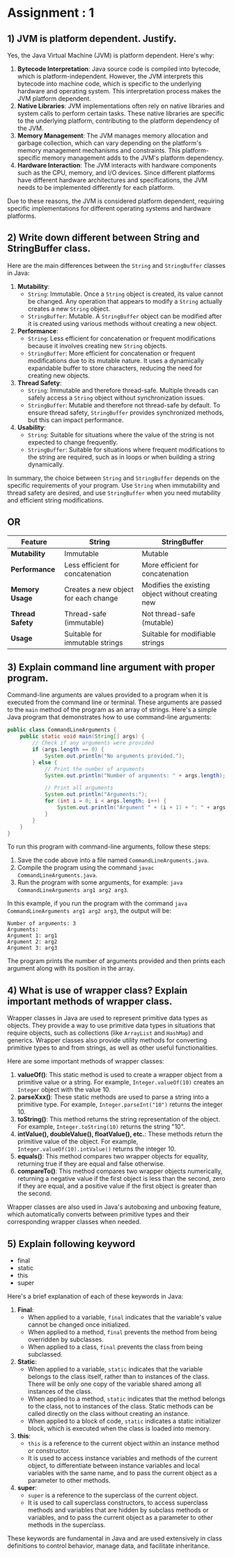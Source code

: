 # Assignment : 1

## 1) JVM is platform dependent. Justify.

Yes, the Java Virtual Machine (JVM) is platform dependent. Here's why:

1. **Bytecode Interpretation**: Java source code is compiled into bytecode, which is platform-independent. However, the JVM interprets this bytecode into machine code, which is specific to the underlying hardware and operating system. This interpretation process makes the JVM platform dependent.
2. **Native Libraries**: JVM implementations often rely on native libraries and system calls to perform certain tasks. These native libraries are specific to the underlying platform, contributing to the platform dependency of the JVM.
3. **Memory Management**: The JVM manages memory allocation and garbage collection, which can vary depending on the platform's memory management mechanisms and constraints. This platform-specific memory management adds to the JVM's platform dependency.
4. **Hardware Interaction**: The JVM interacts with hardware components such as the CPU, memory, and I/O devices. Since different platforms have different hardware architectures and specifications, the JVM needs to be implemented differently for each platform.

Due to these reasons, the JVM is considered platform dependent, requiring specific implementations for different operating systems and hardware platforms.

## 2) Write down different between String and StringBuffer class.

Here are the main differences between the `String` and `StringBuffer` classes in Java:

1. **Mutability**:
   - `String`: Immutable. Once a `String` object is created, its value cannot be changed. Any operation that appears to modify a `String` actually creates a new `String` object.
   - `StringBuffer`: Mutable. A `StringBuffer` object can be modified after it is created using various methods without creating a new object.
2. **Performance**:
   - `String`: Less efficient for concatenation or frequent modifications because it involves creating new `String` objects.
   - `StringBuffer`: More efficient for concatenation or frequent modifications due to its mutable nature. It uses a dynamically expandable buffer to store characters, reducing the need for creating new objects.
3. **Thread Safety**:
   - `String`: Immutable and therefore thread-safe. Multiple threads can safely access a `String` object without synchronization issues.
   - `StringBuffer`: Mutable and therefore not thread-safe by default. To ensure thread safety, `StringBuffer` provides synchronized methods, but this can impact performance.
4. **Usability**:
   - `String`: Suitable for situations where the value of the string is not expected to change frequently.
   - `StringBuffer`: Suitable for situations where frequent modifications to the string are required, such as in loops or when building a string dynamically.

In summary, the choice between `String` and `StringBuffer` depends on the specific requirements of your program. Use `String` when immutability and thread safety are desired, and use `StringBuffer` when you need mutability and efficient string modifications.

## OR

| Feature           | String                               | StringBuffer                                      |
| ----------------- | ------------------------------------ | ------------------------------------------------- |
| **Mutability**    | Immutable                            | Mutable                                           |
| **Performance**   | Less efficient for concatenation     | More efficient for concatenation                  |
| **Memory Usage**  | Creates a new object for each change | Modifies the existing object without creating new |
| **Thread Safety** | Thread-safe (immutable)              | Not thread-safe (mutable)                         |
| **Usage**         | Suitable for immutable strings       | Suitable for modifiable strings                   |

## 3) Explain command line argument with proper program.

Command-line arguments are values provided to a program when it is executed from the command line or terminal. These arguments are passed to the `main` method of the program as an array of strings. Here's a simple Java program that demonstrates how to use command-line arguments:

```java
public class CommandLineArguments {
    public static void main(String[] args) {
        // Check if any arguments were provided
        if (args.length == 0) {
            System.out.println("No arguments provided.");
        } else {
            // Print the number of arguments
            System.out.println("Number of arguments: " + args.length);

            // Print all arguments
            System.out.println("Arguments:");
            for (int i = 0; i < args.length; i++) {
                System.out.println("Argument " + (i + 1) + ": " + args[i]);
            }
        }
    }
}

```

To run this program with command-line arguments, follow these steps:

1. Save the code above into a file named `CommandLineArguments.java`.
2. Compile the program using the command `javac CommandLineArguments.java`.
3. Run the program with some arguments, for example: `java CommandLineArguments arg1 arg2 arg3`.

In this example, if you run the program with the command `java CommandLineArguments arg1 arg2 arg3`, the output will be:

```
Number of arguments: 3
Arguments:
Argument 1: arg1
Argument 2: arg2
Argument 3: arg3

```

The program prints the number of arguments provided and then prints each argument along with its position in the array.

## 4) What is use of wrapper class? Explain important methods of wrapper class.

Wrapper classes in Java are used to represent primitive data types as objects. They provide a way to use primitive data types in situations that require objects, such as collections (like `ArrayList` and `HashMap`) and generics. Wrapper classes also provide utility methods for converting primitive types to and from strings, as well as other useful functionalities.

Here are some important methods of wrapper classes:

1. **valueOf()**: This static method is used to create a wrapper object from a primitive value or a string. For example, `Integer.valueOf(10)` creates an `Integer` object with the value 10.
2. **parseXxx()**: These static methods are used to parse a string into a primitive type. For example, `Integer.parseInt("10")` returns the integer 10.
3. **toString()**: This method returns the string representation of the object. For example, `Integer.toString(10)` returns the string "10".
4. **intValue(), doubleValue(), floatValue(), etc.**: These methods return the primitive value of the object. For example, `Integer.valueOf(10).intValue()` returns the integer 10.
5. **equals()**: This method compares two wrapper objects for equality, returning true if they are equal and false otherwise.
6. **compareTo()**: This method compares two wrapper objects numerically, returning a negative value if the first object is less than the second, zero if they are equal, and a positive value if the first object is greater than the second.

Wrapper classes are also used in Java's autoboxing and unboxing feature, which automatically converts between primitive types and their corresponding wrapper classes when needed.

## 5) Explain following keyword

- final
- static
- this
- super

Here's a brief explanation of each of these keywords in Java:

1. **Final**:
   - When applied to a variable, `final` indicates that the variable's value cannot be changed once initialized.
   - When applied to a method, `final` prevents the method from being overridden by subclasses.
   - When applied to a class, `final` prevents the class from being subclassed.
2. **Static**:
   - When applied to a variable, `static` indicates that the variable belongs to the class itself, rather than to instances of the class. There will be only one copy of the variable shared among all instances of the class.
   - When applied to a method, `static` indicates that the method belongs to the class, not to instances of the class. Static methods can be called directly on the class without creating an instance.
   - When applied to a block of code, `static` indicates a static initializer block, which is executed when the class is loaded into memory.
3. **this**:
   - `this` is a reference to the current object within an instance method or constructor.
   - It is used to access instance variables and methods of the current object, to differentiate between instance variables and local variables with the same name, and to pass the current object as a parameter to other methods.
4. **super**:
   - `super` is a reference to the superclass of the current object.
   - It is used to call superclass constructors, to access superclass methods and variables that are hidden by subclass methods or variables, and to pass the current object as a parameter to other methods in the superclass.

These keywords are fundamental in Java and are used extensively in class definitions to control behavior, manage data, and facilitate inheritance.
